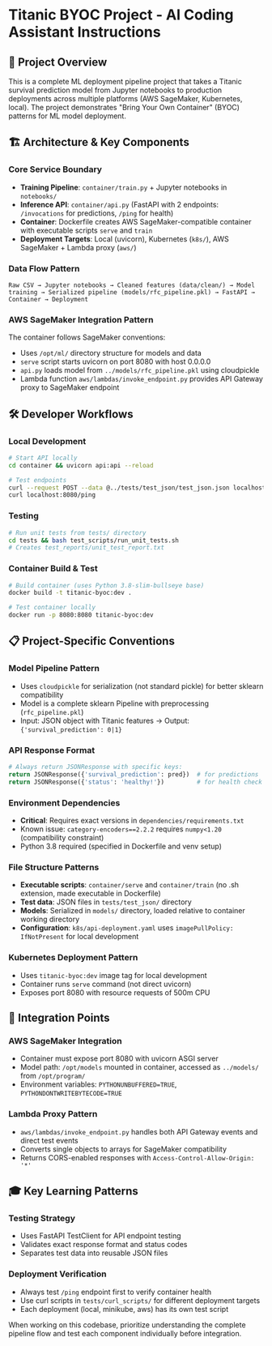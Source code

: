 # Titanic BYOC Project - AI Coding Assistant Instructions

## 🎯 Project Overview

This is a complete ML deployment pipeline project that takes a Titanic survival prediction model from Jupyter notebooks to production deployments across multiple platforms (AWS SageMaker, Kubernetes, local). The project demonstrates "Bring Your Own Container" (BYOC) patterns for ML model deployment.

## 🏗️ Architecture & Key Components

### Core Service Boundary

- **Training Pipeline**: `container/train.py` + Jupyter notebooks in `notebooks/`
- **Inference API**: `container/api.py` (FastAPI with 2 endpoints: `/invocations` for predictions, `/ping` for health)
- **Container**: Dockerfile creates AWS SageMaker-compatible container with executable scripts `serve` and `train`
- **Deployment Targets**: Local (uvicorn), Kubernetes (`k8s/`), AWS SageMaker + Lambda proxy (`aws/`)

### Data Flow Pattern

```
Raw CSV → Jupyter notebooks → Cleaned features (data/clean/) → Model training → Serialized pipeline (models/rfc_pipeline.pkl) → FastAPI → Container → Deployment
```

### AWS SageMaker Integration Pattern

The container follows SageMaker conventions:

- Uses `/opt/ml/` directory structure for models and data
- `serve` script starts uvicorn on port 8080 with host 0.0.0.0
- `api.py` loads model from `../models/rfc_pipeline.pkl` using cloudpickle
- Lambda function `aws/lambdas/invoke_endpoint.py` provides API Gateway proxy to SageMaker endpoint

## 🛠️ Developer Workflows

### Local Development

```bash
# Start API locally
cd container && uvicorn api:api --reload

# Test endpoints
curl --request POST --data @../tests/test_json/test_json.json localhost:8080/invocations
curl localhost:8080/ping
```

### Testing

```bash
# Run unit tests from tests/ directory
cd tests && bash test_scripts/run_unit_tests.sh
# Creates test_reports/unit_test_report.txt
```

### Container Build & Test

```bash
# Build container (uses Python 3.8-slim-bullseye base)
docker build -t titanic-byoc:dev .

# Test container locally
docker run -p 8080:8080 titanic-byoc:dev
```

## 📋 Project-Specific Conventions

### Model Pipeline Pattern

- Uses `cloudpickle` for serialization (not standard pickle) for better sklearn compatibility
- Model is a complete sklearn Pipeline with preprocessing (`rfc_pipeline.pkl`)
- Input: JSON object with Titanic features → Output: `{'survival_prediction': 0|1}`

### API Response Format

```python
# Always return JSONResponse with specific keys:
return JSONResponse({'survival_prediction': pred})  # for predictions
return JSONResponse({'status': 'healthy!'})         # for health check
```

### Environment Dependencies

- **Critical**: Requires exact versions in `dependencies/requirements.txt`
- Known issue: `category-encoders==2.2.2` requires `numpy<1.20` (compatibility constraint)
- Python 3.8 required (specified in Dockerfile and venv setup)

### File Structure Patterns

- **Executable scripts**: `container/serve` and `container/train` (no .sh extension, made executable in Dockerfile)
- **Test data**: JSON files in `tests/test_json/` directory
- **Models**: Serialized in `models/` directory, loaded relative to container working directory
- **Configuration**: `k8s/api-deployment.yaml` uses `imagePullPolicy: IfNotPresent` for local development

### Kubernetes Deployment Pattern

- Uses `titanic-byoc:dev` image tag for local development
- Container runs `serve` command (not direct uvicorn)
- Exposes port 8080 with resource requests of 500m CPU

## 🔧 Integration Points

### AWS SageMaker Integration

- Container must expose port 8080 with uvicorn ASGI server
- Model path: `/opt/models` mounted in container, accessed as `../models/` from `/opt/program/`
- Environment variables: `PYTHONUNBUFFERED=TRUE`, `PYTHONDONTWRITEBYTECODE=TRUE`

### Lambda Proxy Pattern

- `aws/lambdas/invoke_endpoint.py` handles both API Gateway events and direct test events
- Converts single objects to arrays for SageMaker compatibility
- Returns CORS-enabled responses with `Access-Control-Allow-Origin: '*'`

## 🎓 Key Learning Patterns

### Testing Strategy

- Uses FastAPI TestClient for API endpoint testing
- Validates exact response format and status codes
- Separates test data into reusable JSON files

### Deployment Verification

- Always test `/ping` endpoint first to verify container health
- Use curl scripts in `tests/curl_scripts/` for different deployment targets
- Each deployment (local, minikube, aws) has its own test script

When working on this codebase, prioritize understanding the complete pipeline flow and test each component individually before integration.
